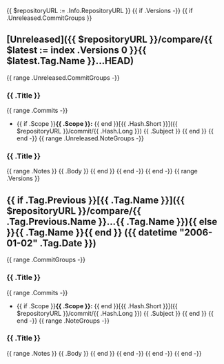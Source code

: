 {{ $repositoryURL := .Info.RepositoryURL }}
{{ if .Versions -}}
{{ if .Unreleased.CommitGroups }}
<a name="unreleased"></a>
## [Unreleased]({{ $repositoryURL }}/compare/{{ $latest := index .Versions 0 }}{{ $latest.Tag.Name }}...HEAD)
{{ range .Unreleased.CommitGroups -}}
### {{ .Title }}
{{ range .Commits -}}
- {{ if .Scope }}**{{ .Scope }}:** {{ end }}[{{ .Hash.Short }}]({{ $repositoryURL }}/commit/{{ .Hash.Long }}) {{ .Subject }}
{{ end }}
{{ end -}}
{{ range .Unreleased.NoteGroups -}}
### {{ .Title }}
{{ range .Notes }}
{{ .Body }}
{{ end }}
{{ end -}}
{{ end -}}
{{ range .Versions }}
<a name="{{ .Tag.Name }}"></a>
## {{ if .Tag.Previous }}[{{ .Tag.Name }}]({{ $repositoryURL }}/compare/{{ .Tag.Previous.Name }}...{{ .Tag.Name }}){{ else }}{{ .Tag.Name }}{{ end }} ({{ datetime "2006-01-02" .Tag.Date }})
{{ range .CommitGroups -}}
### {{ .Title }}
{{ range .Commits -}}
- {{ if .Scope }}**{{ .Scope }}:** {{ end }}[{{ .Hash.Short }}]({{ $repositoryURL }}/commit/{{ .Hash.Long }}) {{ .Subject }}
{{ end }}
{{ end -}}
{{ range .NoteGroups -}}
### {{ .Title }}
{{ range .Notes }}
{{ .Body }}
{{ end }}
{{ end -}}
{{ end -}}
{{ end -}}